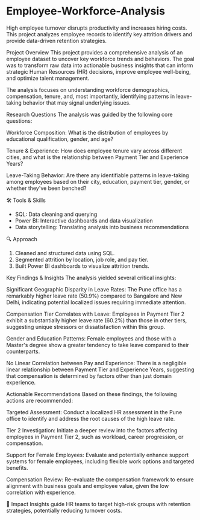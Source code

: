 # Employee-Workforce-Analysis
High employee turnover disrupts productivity and increases hiring costs. This project analyzes employee records to identify key attrition drivers and provide data-driven retention strategies. 

Project Overview
This project provides a comprehensive analysis of an employee dataset to uncover key workforce trends and behaviors. The goal was to transform raw data into actionable business insights that can inform strategic Human Resources (HR) decisions, improve employee well-being, and optimize talent management.

The analysis focuses on understanding workforce demographics, compensation, tenure, and, most importantly, identifying patterns in leave-taking behavior that may signal underlying issues.

Research Questions
The analysis was guided by the following core questions:

Workforce Composition: What is the distribution of employees by educational qualification, gender, and age?

Tenure & Experience: How does employee tenure vary across different cities, and what is the relationship between Payment Tier and Experience Years?

Leave-Taking Behavior: Are there any identifiable patterns in leave-taking among employees based on their city, education, payment tier, gender, or whether they've been benched?

🛠 Tools & Skills
- SQL: Data cleaning and querying
- Power BI: Interactive dashboards and data visualization
- Data storytelling: Translating analysis into business recommendations

🔍 Approach
1. Cleaned and structured data using SQL.
2. Segmented attrition by location, job role, and pay tier.
3. Built Power BI dashboards to visualize attrition trends.

Key Findings & Insights
The analysis yielded several critical insights:

Significant Geographic Disparity in Leave Rates: The Pune office has a remarkably higher leave rate (50.9%) compared to Bangalore and New Delhi, indicating potential localized issues requiring immediate attention.

Compensation Tier Correlates with Leave: Employees in Payment Tier 2 exhibit a substantially higher leave rate (60.2%) than those in other tiers, suggesting unique stressors or dissatisfaction within this group.

Gender and Education Patterns: Female employees and those with a Master's degree show a greater tendency to take leave compared to their counterparts.

No Linear Correlation between Pay and Experience: There is a negligible linear relationship between Payment Tier and Experience Years, suggesting that compensation is determined by factors other than just domain experience.

Actionable Recommendations
Based on these findings, the following actions are recommended:

Targeted Assessment: Conduct a localized HR assessment in the Pune office to identify and address the root causes of the high leave rate.

Tier 2 Investigation: Initiate a deeper review into the factors affecting employees in Payment Tier 2, such as workload, career progression, or compensation.

Support for Female Employees: Evaluate and potentially enhance support systems for female employees, including flexible work options and targeted benefits.

Compensation Review: Re-evaluate the compensation framework to ensure alignment with business goals and employee value, given the low correlation with experience.

🚀 Impact
Insights guide HR teams to target high-risk groups with retention strategies, potentially reducing turnover costs.
